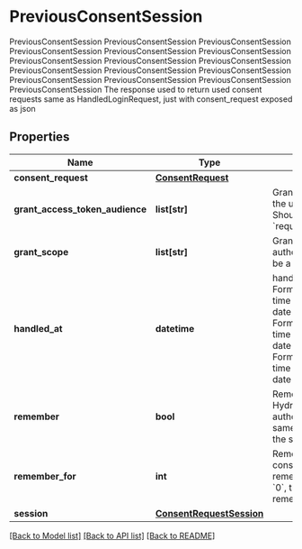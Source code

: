 # PreviousConsentSession

PreviousConsentSession PreviousConsentSession PreviousConsentSession PreviousConsentSession PreviousConsentSession PreviousConsentSession PreviousConsentSession PreviousConsentSession PreviousConsentSession PreviousConsentSession PreviousConsentSession PreviousConsentSession PreviousConsentSession PreviousConsentSession PreviousConsentSession PreviousConsentSession The response used to return used consent requests same as HandledLoginRequest, just with consent_request exposed as json
## Properties
Name | Type | Description | Notes
------------ | ------------- | ------------- | -------------
**consent_request** | [**ConsentRequest**](ConsentRequest.md) |  | [optional] 
**grant_access_token_audience** | **list[str]** | GrantedAudience sets the audience the user authorized the client to use. Should be a subset of &#x60;requested_access_token_audience&#x60;. | [optional] 
**grant_scope** | **list[str]** | GrantScope sets the scope the user authorized the client to use. Should be a subset of &#x60;requested_scope&#x60; | [optional] 
**handled_at** | **datetime** | handled at Format: date-time Format: date-time Format: date-time Format: date-time Format: date-time Format: date-time Format: date-time Format: date-time Format: date-time Format: date-time Format: date-time Format: date-time Format: date-time Format: date-time Format: date-time Format: date-time | [optional] 
**remember** | **bool** | Remember, if set to true, tells ORY Hydra to remember this consent authorization and reuse it if the same client asks the same user for the same, or a subset of, scope. | [optional] 
**remember_for** | **int** | RememberFor sets how long the consent authorization should be remembered for in seconds. If set to &#x60;0&#x60;, the authorization will be remembered indefinitely. | [optional] 
**session** | [**ConsentRequestSession**](ConsentRequestSession.md) |  | [optional] 

[[Back to Model list]](../README.md#documentation-for-models) [[Back to API list]](../README.md#documentation-for-api-endpoints) [[Back to README]](../README.md)


